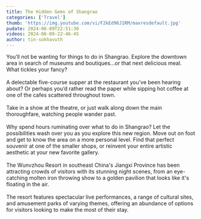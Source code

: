 ```yaml
---
title: The Hidden Gems of Shangrao
categories: ['Travel']
thumb: 'https://img.youtube.com/vi/F2kEd96J1RM/maxresdefault.jpg'
pudate: 2024-06-09T22:51:30
videos: 2024-06-09-22-46-45
author: tin-sokhavuth
---
```

You’ll not be wanting for things to do in Shangrao. Explore the downtown area in search of museums and boutiques…or that next delicious meal. What tickles your fancy? 
<br/><br/>
A delectable five-course supper at the restaurant you’ve been hearing about? Or perhaps you’d rather read the paper while sipping hot coffee at one of the cafes scattered throughout town. 
<br/><br/>
Take in a show at the theatre, or just walk along down the main thoroughfare, watching people wander past.
<br/><br/>
Why spend hours ruminating over what to do in Shangrao? Let the possibilities wash over you as you explore this new region. Move out on foot and get to know the area on a more personal level. Find that perfect souvenir at one of the smaller shops, or reinvent your entire artistic aesthetic at your new favorite gallery.
<br/><br/>
The Wunvzhou Resort in southeast China's Jiangxi Province has been attracting crowds of visitors with its stunning night scenes, from an eye-catching molten iron throwing show to a golden pavilion that looks like it's floating in the air. 
<br/><br/>
The resort features spectacular live performances, a range of cultural sites, and amusement parks of varying themes, offering an abundance of options for visitors looking to make the most of their stay.